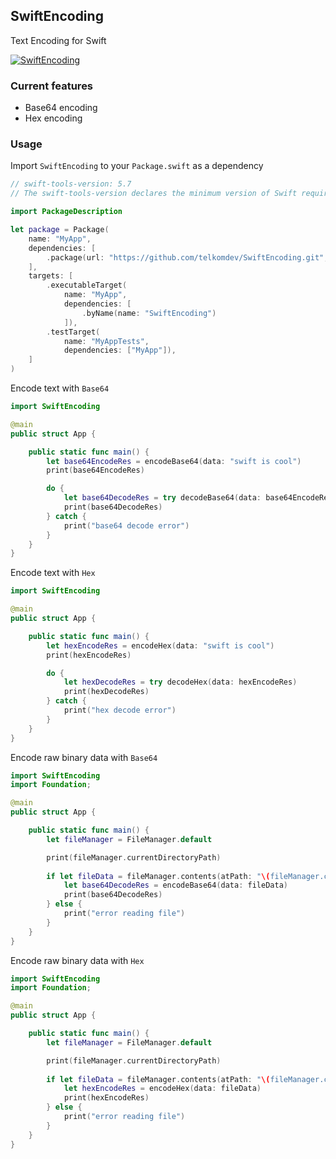 ## SwiftEncoding

Text Encoding for Swift

[![SwiftEncoding](https://github.com/telkomdev/SwiftEncoding/actions/workflows/ci.yml/badge.svg)](https://github.com/telkomdev/SwiftEncoding/actions/workflows/ci.yml)


### Current features
- Base64 encoding
- Hex encoding

### Usage

Import `SwiftEncoding` to your `Package.swift` as a dependency

```swift
// swift-tools-version: 5.7
// The swift-tools-version declares the minimum version of Swift required to build this package.

import PackageDescription

let package = Package(
    name: "MyApp",
    dependencies: [
        .package(url: "https://github.com/telkomdev/SwiftEncoding.git", from: "1.0.1"),
    ],
    targets: [
        .executableTarget(
            name: "MyApp",
            dependencies: [
                .byName(name: "SwiftEncoding")
            ]),
        .testTarget(
            name: "MyAppTests",
            dependencies: ["MyApp"]),
    ]
)
```

Encode text with `Base64`
```swift
import SwiftEncoding

@main
public struct App {

    public static func main() {
        let base64EncodeRes = encodeBase64(data: "swift is cool")
        print(base64EncodeRes)

        do {
            let base64DecodeRes = try decodeBase64(data: base64EncodeRes)
            print(base64DecodeRes)
        } catch {
            print("base64 decode error")
        }
    }
}
```

Encode text with `Hex`
```swift
import SwiftEncoding

@main
public struct App {

    public static func main() {
        let hexEncodeRes = encodeHex(data: "swift is cool")
        print(hexEncodeRes)

        do {
            let hexDecodeRes = try decodeHex(data: hexEncodeRes)
            print(hexDecodeRes)
        } catch {
            print("hex decode error")
        }
    }
}
```

Encode raw binary data with `Base64`
```swift
import SwiftEncoding
import Foundation;

@main
public struct App {

    public static func main() {
        let fileManager = FileManager.default

        print(fileManager.currentDirectoryPath)
        
        if let fileData = fileManager.contents(atPath: "\(fileManager.currentDirectoryPath)/../burger.png") {
            let base64DecodeRes = encodeBase64(data: fileData)
            print(base64DecodeRes)
        } else {
            print("error reading file")
        }
    }
}
```

Encode raw binary data with `Hex`
```swift
import SwiftEncoding
import Foundation;

@main
public struct App {

    public static func main() {
        let fileManager = FileManager.default

        print(fileManager.currentDirectoryPath)
        
        if let fileData = fileManager.contents(atPath: "\(fileManager.currentDirectoryPath)/../burger.png") {
            let hexEncodeRes = encodeHex(data: fileData)
            print(hexEncodeRes)
        } else {
            print("error reading file")
        }
    }
}
```